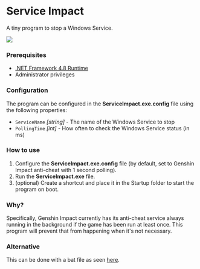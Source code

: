 # Service Impact
 A tiny program to stop a Windows Service.
 
 ![](https://i.imgur.com/vkg5fGi.png)

### Prerequisites
 - [.NET Framework 4.8 Runtime](https://dotnet.microsoft.com/download/dotnet-framework/thank-you/net48-offline-installer)
 - Administrator privileges 

### Configuration
The program can be configured in the **ServiceImpact.exe.config** file using the following properties:
 - `ServiceName` *[string]* - The name of the Windows Service to stop 
 - `PollingTime` *[int]* - How often to check the Windows Service status (in ms)

### How to use
 1. Configure the **ServiceImpact.exe.config** file (by default, set to Genshin Impact anti-cheat with 1 second polling).
 2. Run the **ServiceImpact.exe** file.
 3. (optional) Create a shortcut and place it in the Startup folder to start the program on boot.

### Why?
 Specifically, Genshin Impact currently has its anti-cheat service always running in the background if the game has been run at least once. This program will prevent that from happening when it's not necessary.

### Alternative
 This can be done with a bat file as seen [here](https://www.reddit.com/r/Genshin_Impact/comments/j06zs0/how_to_fix_the_kernel_anticheat_from_running_in/).